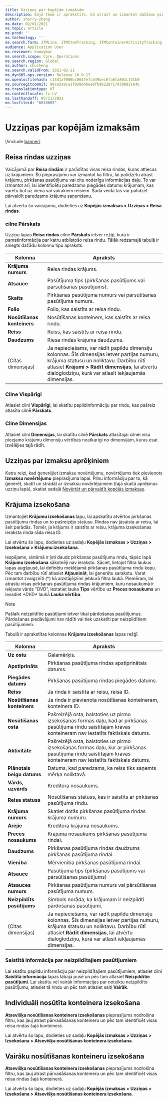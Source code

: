 ```yaml
---
title: Uzziņas par kopējām izmaksām
description: Šajā tēmā ir aprakstīts, kā atrast un izmantot dažādus pieprasījumu tipus, kas ir pieejami Kopējo izmaksu modulim.
author: sherry-zheng
ms.date: 02/01/2021
ms.topic: article
ms.prod: ''
ms.technology: ''
ms.search.form: ITMLine, ITMItemTracking, ITMContainerActivityTracking, ITMContainerTracking
audience: Application User
ms.reviewer: kamaybac
ms.search.scope: Core, Operations
ms.search.region: Global
ms.author: chuzheng
ms.search.validFrom: 2021-02-21
ms.dyn365.ops.version: Release 10.0.17
ms.openlocfilehash: c1441a7006bc8647efc449bec6fa6fa801c141b0
ms.sourcegitcommit: 08ce2a9ca1f02064beabfb9b228717d39882164b
ms.translationtype: HT
ms.contentlocale: lv-LV
ms.lasthandoff: 05/11/2021
ms.locfileid: "6018665"
---
```

# <a name="landed-cost-inquiries"></a>Uzziņas par kopējām izmaksām

[!include [banner](../../includes/banner.md)]

## <a name="voyage-line-inquiries"></a>Reisa rindas uzziņas

Vaicājumā par **Reisa rindām** ir parādītas visas reisa rindas, kuras attiecas uz krājumiem. Šo pieprasījumu var izmantot kā filtru, lai palīdzētu atrast krājumu, pirkšanas pasūtījumu vai citu noderīgu informācijas daļu. To var izmantot arī, lai identificētu paredzamo piegādes datumu krājumam, kas varētu būt uz viena vai vairākiem reisiem. Šādā veidā tas var palīdzēt pārvaldīt paredzamo krājumu saņemšanu.

Lai atvērtu šo vaicājumu, dodieties uz **Kopējās izmaksas \> Uzziņas \> Reisa rindas**.

### <a name="overview-tab"></a>cilne Pārskats

Uzziņu lapas **Reisa rindas** cilne **Pārskats** ietver režģi, kurā ir pamatinformācija par katru atbilstošo reisa rindu. Tālāk redzamajā tabulā ir sniegts dažādu kolonnu tipu apraksts.

| Kolonna | Apraksts |
|---|---|
| **Krājuma numurs** | Reisa rindas krājums. |
| **Atsauce** | Pasūtījuma tips (pirkšanas pasūtījums vai pārsūtīšanas pasūtījums). |
| **Skaits** | Pirkšanas pasūtījuma numurs vai pārsūtīšanas pasūtījuma numurs. |
| **Folio** | Folio, kas saistīts ar reisa rindu. |
| **Nosūtīšanas konteiners** | Nosūtīšanas konteiners, kas saistīts ar reisa rindu. |
| **Reiss** | Reiss, kas saistīts ar reisa rindu. |
| **Daudzums** | Riesa rindas krājuma daudzums. |
| (Citas dimensijas) | Ja nepieciešams, var rādīt papildu dimensiju kolonnas. Šīs dimensijas ietver partijas numuru, krājuma statusu un noliktavu. Darbību rūtī atlasiet **Krājumi \> Rādīt dimensijas**, lai atvērtu dialoglodziņu, kurā var atlasīt iekļaujamās dimensijas. |

### <a name="general-tab"></a>Cilne Vispārīgi

Atlasiet cilni **Vispārīgi**, lai skatītu papildinformāciju par rindu, kas pašreiz atlasīta cilnē **Pārskats**.

### <a name="dimensions-tab"></a>Cilne Dimensijas

Atlasiet cilni **Dimensijas**, lai skatītu cilnē **Pārskats** atlasītajai cilnei visu pieejamo krājumu dimensiju vērtības neatkarīgi no dimensijām, kuras esat izvēlējies tajā rādīt.

## <a name="cost-estimate-inquiries"></a>Uzziņas par izmaksu aprēķiniem

Katru reizi, kad ģenerējiet izmaksu novērtējumu, novērtējums tiek pievienots **Izmaksu novērtējumu** pieprasījuma lapai. Pilnu informāciju par to, kā ģenerēt, skatīt un strādāt ar izmaksu novērtējumiem (tajā skaitā aprēķinus uzziņu lapā), skatiet sadaļā [Novērtēt un pārvaldīt kopējās izmaksas](estimate-manage-landed-costs.md).

## <a name="item-tracking"></a>Krājuma izsekošana

Izmantojiet **Krājumu izsekošanas** lapu, lai apskatītu atvērtos pirkšanas pasūtījumu rindas un to pašreizējo statusu. Rindas nav jāsaista ar reisu, lai šeit parādās. Tomēr, ja krājums ir saistīts ar reisu, krājuma izsekošanas ieraksta rinda rāda reisa ID.

Lai atvērtu šo lapu, dodieties uz sadaļu **Kopējās izmaksas \> Uzziņas \> Izsekošana \> Krājumu izsekošana**.

Iespējams, sistēmā ir ļoti daudz pirkšanas pasūtījumu rindu, tāpēc lapā **Krājumu izsekošana** sākotnēji nav ierakstu. Sāciet, lietojot filtra laukus lapas augšpusē, lai definētu meklējamā pirkšanas pasūtījuma rindu kopu. Pēc tam darbību rūtī atlasiet **Atjaunināt**, lai ģenerētu sarakstu. Varat izmantot zvaigznīti (\*) kā aizstājējzīmi jebkurā filtra laukā. Piemēram, lai atrastu visas pirkšanas pasūtījuma rindas krājumiem, kuru nosaukumā ir iekļauts vārds "DVD", iestatiet lauka **Tips** vērtību uz **Preces nosaukums** un ievadiet *\*DVD\** laukā **Lauka vērtība**.

> [!NOTE]
> Pašlaik neizpildītie pasūtījumi ietver tikai pārdošanas pasūtījumus. Pārdošanas piedāvājumi nav rādīti vai tiek uzskatīti par neizpildītiem pasūtījumiem.

Tabulā ir aprakstītas kolonnas **Krājumu izsekošanas** lapas režģī.

| Kolonna | Apraksts |
|---|---|
| **Uz ostu** | Galamērķis. |
| **Apstiprināts** | Pirkšanas pasūtījuma rindas apstiprinātais datums. |
| **Piegādes datums** | Pirkšanas pasūtījuma rindas piegādes datums. |
| **Reiss** | Ja rinda ir saistīta ar reisu, reisa ID. |
| **Nosūtīšanas konteiners** | Ja rinda ir pievienota nosūtīšanas konteineram, konteinera ID. |
| **Nosūtīšanas osta** | Pašreizējā osta, balstoties uz pirmo izsekošanas formas daļu, kad ar pirkšanas pasūtījuma rindu saistītajam kravas konteineram nav iestatīts faktiskais datums. |
| **Aktivitāte** | Pašreizējā osta, balstoties uz pirmo izsekošanas formas daļu, kur ar pirkšanas pasūtījuma rindu saistītajam kravas konteineram nav iestatīts faktiskais datums. |
| **Plānotais beigu datums** | Datums, kad paredzams, ka reiss tiks saņemts mērķa noliktavā. |
| **Vārds, uzvārds** | Kreditora nosaukums. |
| **Reisa statuss** | Nosūtīšanas statuss, kas ir saistīts ar pirkšanas pasūtījuma rindu. |
| **Krājuma numurs** | Skatiet dotās pirkšanas pasūtījuma rindas krājuma numuru. |
| **Ārējie** | Kreditora krājuma nosaukums. |
| **Preces nosaukums** | Krājuma nosaukums pirkšanas pasūtījuma rindai. |
| **Daudzums** | Pirkšanas pasūtījuma rindas daudzums pirkšanas pasūtījuma rindai. |
| **Vienība** | Mērvienība pirkšanas pasūtījuma rindai. |
| **Atsauce** | Pasūtījuma tips (pirkšanas pasūtījums vai pārsūtīšanas pasūtījums) |
| **Atsauces numurs** | Pirkšanas pasūtījuma numurs vai pārsūtīšanas pasūtījuma numurs. |
| **Neizpildīts pasūtījums** | Simbols norāda, ka krājumam ir neizpildti pārdošanas pasūtījumi. |
| (Citas dimensijas) | Ja nepieciešams, var rādīt papildu dimensiju kolonnas. Šīs dimensijas ietver partijas numuru, krājuma statusu un noliktavu. Darbību rūtī atlasiet **Rādīt dimensijas**, lai atvērtu dialoglodziņu, kurā var atlasīt iekļaujamās dimensijas. |

### <a name="related-information-about-backorders"></a>Saistītā informācija par neizpildītajiem pasūtījumiem

Lai skatītu papildu informāciju par neizpildītajiem pasūtījumiem, atlasiet cilni **Saistītā informācija** lapas labajā pusē un pēc tam atlasiet **Neizpildītie pasūtījumi**. Lai skatītu vēl vairāk informācijas par noteiktu neizpildīto pasūtījumu, atlasiet tā rindu un pēc tam atlasiet saiti **Vairāk**.

## <a name="individual-shipping-container-tracking"></a>Individuāli nosūtīta konteinera izsekošana

**Atsevišķa nosūtīšanas konteinera izsekošanas** pieprasījums nodrošina filtru, kas ļauj atrast pārvadāšanas konteineru un pēc tam identificēt visas reisa rindas šajā konteinerā.

Lai atvērtu šo lapu, dodieties uz sadaļu **Kopējās izmaksas \> Uzziņas \> Izsekošana \> Atsevišķa nosūtīšanas konteinera izsekošana**.

## <a name="multiple-shipping-container-tracking"></a>Vairāku nosūtīšanas konteineru izsekošana

**Atsevišķa nosūtīšanas konteinera izsekošanas** pieprasījums nodrošina filtru, kas ļauj atrast pārvadāšanas konteineru un pēc tam identificēt visas reisa rindas šajā konteinerā.

Lai atvērtu šo lapu, dodieties uz sadaļu **Kopējās izmaksas \> Uzziņas \> Izsekošana \> Atsevišķa nosūtīšanas konteinera izsekošana**.
